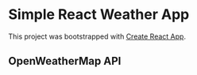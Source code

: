 # Simple React Weather App

This project was bootstrapped with [Create React App](https://github.com/facebook/create-react-app).

## OpenWeatherMap API

